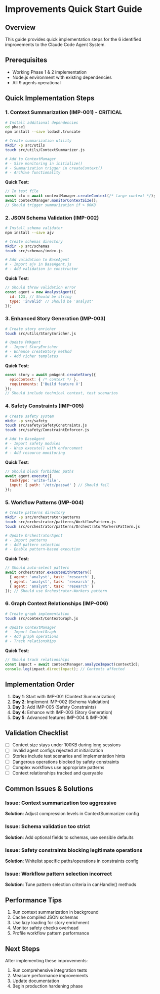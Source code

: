 # Improvements Quick Start Guide

## Overview
This guide provides quick implementation steps for the 6 identified improvements to the Claude Code Agent System.

## Prerequisites
- Working Phase 1 & 2 implementation
- Node.js environment with existing dependencies
- All 9 agents operational

## Quick Implementation Steps

### 1. Context Summarization (IMP-001) - CRITICAL
```bash
# Install additional dependencies
cd phase1
npm install --save lodash.truncate

# Create summarization utility
mkdir -p src/utils
touch src/utils/ContextSummarizer.js

# Add to ContextManager
# - Size monitoring in initialize()
# - Summarization trigger in createContext()
# - Archive functionality
```

**Quick Test**:
```javascript
// In test file
const ctx = await contextManager.createContext(/* large context */);
await contextManager.monitorContextSize();
// Should trigger summarization if > 80KB
```

### 2. JSON Schema Validation (IMP-002)
```bash
# Install schema validator
npm install --save ajv

# Create schemas directory
mkdir -p src/schemas
touch src/schemas/index.js

# Add validation to BaseAgent
# - Import ajv in BaseAgent.js
# - Add validation in constructor
```

**Quick Test**:
```javascript
// Should throw validation error
const agent = new AnalystAgent({ 
  id: 123, // Should be string
  type: 'invalid' // Should be 'analyst'
});
```

### 3. Enhanced Story Generation (IMP-003)
```bash
# Create story enricher
touch src/utils/StoryEnricher.js

# Update PMAgent
# - Import StoryEnricher
# - Enhance createStory method
# - Add richer templates
```

**Quick Test**:
```javascript
const story = await pmAgent.createStory({
  epicContext: { /* context */ },
  requirements: ['Build feature X']
});
// Should include technical context, test scenarios
```

### 4. Safety Constraints (IMP-005)
```bash
# Create safety system
mkdir -p src/safety
touch src/safety/SafetyConstraints.js
touch src/safety/ConstraintEnforcer.js

# Add to BaseAgent
# - Import safety modules
# - Wrap execute() with enforcement
# - Add resource monitoring
```

**Quick Test**:
```javascript
// Should block forbidden paths
await agent.execute({
  taskType: 'write-file',
  input: { path: '/etc/passwd' } // Should fail
});
```

### 5. Workflow Patterns (IMP-004)
```bash
# Create patterns directory
mkdir -p src/orchestrator/patterns
touch src/orchestrator/patterns/WorkflowPattern.js
touch src/orchestrator/patterns/OrchestratorWorkersPattern.js

# Update OrchestratorAgent
# - Import patterns
# - Add pattern selection
# - Enable pattern-based execution
```

**Quick Test**:
```javascript
// Should auto-select pattern
await orchestrator.executeWithPattern([
  { agent: 'analyst', task: 'research' },
  { agent: 'analyst', task: 'research' },
  { agent: 'analyst', task: 'research' }
]); // Should use Orchestrator-Workers pattern
```

### 6. Graph Context Relationships (IMP-006)
```bash
# Create graph implementation
touch src/context/ContextGraph.js

# Update ContextManager
# - Import ContextGraph
# - Add graph operations
# - Track relationships
```

**Quick Test**:
```javascript
// Should track relationships
const impact = await contextManager.analyzeImpact(contextId);
console.log(impact.directImpact); // Contexts affected
```

## Implementation Order
1. **Day 1**: Start with IMP-001 (Context Summarization)
2. **Day 2**: Implement IMP-002 (Schema Validation)
3. **Day 3**: Add IMP-005 (Safety Constraints)
4. **Day 4**: Enhance with IMP-003 (Story Generation)
5. **Day 5**: Advanced features IMP-004 & IMP-006

## Validation Checklist
- [ ] Context size stays under 100KB during long sessions
- [ ] Invalid agent configs rejected at initialization
- [ ] Stories include test scenarios and implementation hints
- [ ] Dangerous operations blocked by safety constraints
- [ ] Complex workflows use appropriate patterns
- [ ] Context relationships tracked and queryable

## Common Issues & Solutions

### Issue: Context summarization too aggressive
**Solution**: Adjust compression levels in ContextSummarizer config

### Issue: Schema validation too strict
**Solution**: Add optional fields to schemas, use sensible defaults

### Issue: Safety constraints blocking legitimate operations
**Solution**: Whitelist specific paths/operations in constraints config

### Issue: Workflow pattern selection incorrect
**Solution**: Tune pattern selection criteria in canHandle() methods

## Performance Tips
1. Run context summarization in background
2. Cache compiled JSON schemas
3. Use lazy loading for story enrichment
4. Monitor safety checks overhead
5. Profile workflow pattern performance

## Next Steps
After implementing these improvements:
1. Run comprehensive integration tests
2. Measure performance improvements
3. Update documentation
4. Begin production hardening phase